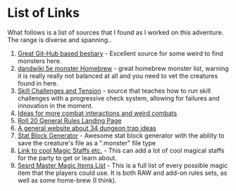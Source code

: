 # List of Links
What follows is a list of sources that I found as I worked on this adventure. The range is diverse and spanning..
1. [Great Git-Hub based bestiary](https://dr-eigenvalue.github.io/bestiary/) - Excellent source for some weird to find monsters here. 
2. [dandwiki 5e monster Homebrew](https://www.dandwiki.com/wiki/5e_Monsters) - great homebrew monster list, warning it is really really not balanced at all and you need to vet the creatures found in here. 
3. [Skill Challenges and Tension](https://www.optionalrule.com/2021/01/03/progressive-failures-and-rising-tension-in-5th-edition/) - source that teaches how to run skill challenges with a progressive check system, allowing for failures and innovation in the moment. 
4. [Ideas for more combat interactions and weird combats](https://www.reddit.com/r/dndnext/comments/orc5a3/what_are_fun_elements_that_can_be_added_to_combat/)
5. [Roll 20 General Rules Landing Page](https://roll20.net/compendium/dnd5e/Rules#content)
6. [A general website about 34 dungeon trap ideas](https://www.bastionland.com/2018/08/34-good-traps.html?m=1)
7. [Stat Block Generator](https://tetra-cube.com/dnd/dnd-statblock.html) - Awesome stat block generator with the ability to save the creature's file as a ".monster" file type
8. [Link to cool Magic Staffs etc.](https://www.5esrd.com/gamemastering/magic-items/rods-staves-wands/) - This can add a lot of cool magical staffs for the party to get or learn about. 
9. [5esrd Master Magic Items List](https://www.5esrd.com/database/magicitem/) - This is a full list of every possible magic item that the players could use. It is both RAW and add-on rules sets, as well as some home-brew (I think).
